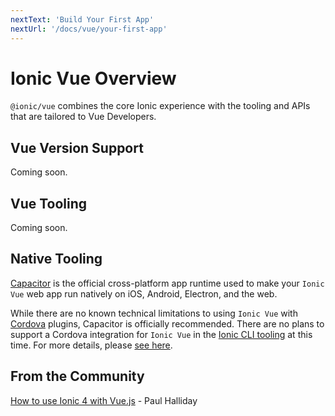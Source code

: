 ```yaml
---
nextText: 'Build Your First App'
nextUrl: '/docs/vue/your-first-app'
---
```


# Ionic Vue Overview

`@ionic/vue` combines the core Ionic experience with the tooling and APIs that are tailored to Vue Developers.

## Vue Version Support

Coming soon.

## Vue Tooling

Coming soon.

## Native Tooling

[Capacitor](https://capacitor.ionicframework.com) is the official cross-platform app runtime used to make your `Ionic Vue` web app run natively on iOS, Android, Electron, and the web. 

While there are no known technical limitations to using `Ionic Vue` with [Cordova](https://cordova.apache.org/) plugins, Capacitor is officially recommended. There are no plans to support a Cordova integration for `Ionic Vue` in the [Ionic CLI tooling](/docs/cli) at this time. For more details, please [see here](https://capacitor.ionicframework.com/docs/cordova).

## From the Community

[How to use Ionic 4 with Vue.js](https://alligator.io/vuejs/vue-ionic/) - Paul Halliday
